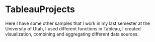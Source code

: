 # TableauProjects
Here I have some other samples that I work in my last semester at the University of Utah, I used different functions in Tableau, I created visualization, combining and aggregating different data sources.
